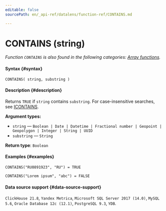 ```yaml
---
editable: false
sourcePath: en/_api-ref/datalens/function-ref/CONTAINS.md

---
```


# CONTAINS (string)

_Function `CONTAINS` is also found in the following categories: [Array functions](CONTAINS_ARRAY.md)._

#### Syntax {#syntax}


```
CONTAINS( string, substring )
```

#### Description {#description}
Returns `TRUE` if `string` contains `substring`. For case-insensitive searches, see [ICONTAINS](ICONTAINS.md).

**Argument types:**
- `string` — `Boolean | Date | Datetime | Fractional number | Geopoint | Geopolygon | Integer | String | UUID`
- `substring` — `String`


**Return type**: `Boolean`

#### Examples {#examples}

```
CONTAINS("RU0891923", "RU") = TRUE
```

```
CONTAINS("Lorem ipsum", "abc") = FALSE
```


#### Data source support {#data-source-support}

`ClickHouse 21.8`, `Yandex Metrica`, `Microsoft SQL Server 2017 (14.0)`, `MySQL 5.6`, `Oracle Database 12c (12.1)`, `PostgreSQL 9.3`, `YDB`.
